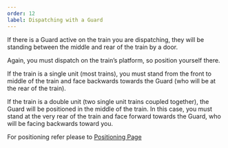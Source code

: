 ```yaml
---
order: 12
label: Dispatching with a Guard
---
```

If there is a Guard active on the train you are dispatching, they will be standing between the middle
and rear of the train by a door.

Again, you must dispatch on the train’s platform, so position yourself there.

If the train is a single unit (most trains), you must stand from the front to middle of the train and face
backwards towards the Guard (who will be at the rear of the train).

If the train is a double unit (two single unit trains coupled together), the Guard will be positioned in the
middle of the train. In this case, you must stand at the very rear of the train and face forward towards
the Guard, who will be facing backwards toward you.

For positioning refer please to [Positioning Page](./positioning.md)